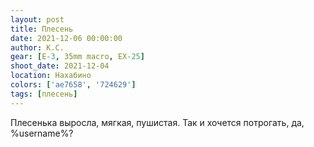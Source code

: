 ```yaml
---
layout: post
title: Плесень
date: 2021-12-06 00:00:00
author: К.С.
gear: [E-3, 35mm macro, EX-25]
shoot_date: 2021-12-04
location: Нахабино
colors: ['ae7658', '724629']
tags: [плесень]
---
```

Плесенька выросла, мягкая, пушистая. Так и хочется потрогать, да, %username%?

